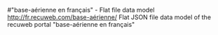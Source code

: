#"base-aérienne en français" - Flat file data model
http://fr.recuweb.com/base-aérienne/
Flat JSON file data model of the recuweb portal "base-aérienne en français"
